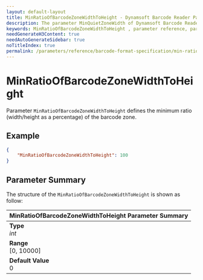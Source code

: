 ```yaml
---
layout: default-layout
title: MinRatioOfBarcodeZoneWidthToHeight - Dynamsoft Barcode Reader Parameters
description: The parameter MinQuietZoneWidth of Dynamsoft Barcode Reader defines the minimum ratio (width/height as a percentage) of the barcode zone.
keywords: MinRatioOfBarcodeZoneWidthToHeight , parameter reference, parameter
needGenerateH3Content: true
needAutoGenerateSidebar: true
noTitleIndex: true
permalink: /parameters/reference/barcode-format-specification/min-ratio-of-barcode-zone-width-to-height.html
---
```


# MinRatioOfBarcodeZoneWidthToHeight

Parameter `MinRatioOfBarcodeZoneWidthToHeight` defines the minimum ratio (width/height as a percentage) of the barcode zone.

## Example

```json
{
    "MinRatioOfBarcodeZoneWidthToHeight": 100
}
```

## Parameter Summary

The structure of the `MinRatioOfBarcodeZoneWidthToHeight` is shown as follow:

| MinRatioOfBarcodeZoneWidthToHeight  Parameter Summary |
| :--------------------------------- |
| **Type**<br>*int* |
| **Range**<br>[0, 10000] |
| **Default Value**<br> 0 |
